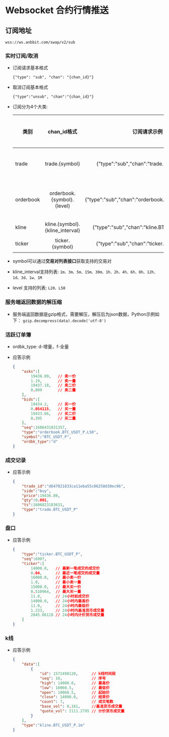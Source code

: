 # Websocket 合约行情推送

## 订阅地址

    wss://ws.anbbit.com/swap/v2/sub

### 实时订阅/取消

* 	订阅请求基本格式

    `{"type": "sub", "chan": "{chan_id}"}`

* 取消订阅基本格式

    `{"type":"unsub", "chan":"{chan_id}"}`
	
* 订阅分为4个大类:

    | 类别 | chan_id格式 | 订阅请求示例 |  功能描述 |
    | --- | :--: | :--: | :-- |
    | trade | trade.{symbol} | {"type":"sub","chan":"trade.BTC_USDT_P"} | 成交记录 |
    | orderbook | orderbook.{symbol}.{level} | {"type":"sub","chan":"orderbook.BTC_USDT_P.L20"}  | 活跃订单簿 |
    | kline | kline.{symbol}.{kline_interval} | {"type":"sub","chan":"kline.BTC_USDT_P.1m"}  | K线 |
    | ticker | ticker.{symbol} | {"type":"sub","chan":"ticker.BTC_USDT_P"} |  盘口 |

* symbol可以通过**交易对列表接口**获取支持的交易对
* kline_interval支持列表:
    `1m、3m、5m、15m、30m、1h、2h、4h、6h、8h、12h、1d、3d、1w、1M`
* level 支持的列表:
    `L20、L50`
	
### 服务端返回数据的解压缩

* 服务端返回数据是gzip格式，需要解压，解压后为json数据，Python示例如下：
    `gzip.decompress(data).decode('utf-8')`

### 活跃订单簿

* ordbk_type: d-增量，f-全量
* 应答示例

    ```json
    {
        "asks":[
            19436.89,   // 卖一价
            1.19,       // 卖一量
            19437.18,   // 卖二价
            0.809       // 卖二量
        ],
        "bids":[
            19434.2,    // 买一价
            0.054115,   // 买一量
            19433.66,   // 买二价
            0.395       // 买二量
        ],
        "seq":1606431031357,
        "type":"orderbook.BTC_USDT_P.L50",
        "symbol":"BTC_USDT_P",
        "ordbk_type":"d"
    }
    ```

### 成交记录

* 应答示例

    ```json
    {
        "trade_id":"d647021833ca11eba55c06258d30ec96",
        "side":"buy",
        "price":19436.89,
        "qty":0.001,
        "ts":1606823183631,
        "type":"trade.BTC_USDT_P"
    }
    ```

### 盘口

* 应答示例

    ```json
    {
        "type":"ticker.BTC_USDT_P",
        "seq":6907,
        "ticker":[
            14000.0,   // 最新一笔成交的成交价
            0.04,      // 最近一笔成交的成交量
            16000.0,   // 最小卖一价
            1.0,       // 最小卖一量
            15000.0,   // 最大买一价
            0.510964,  // 最大买一量
            11.0,      // 24小时前成交价
            14000.0,   // 24小时内最高价
            11.0,      // 24小时内最低价
            1.233,     // 24小时内基准货币成交量
            2845.06118 // 24小时内计价货币成交量
        ]
    }
    ```

### k线

* 应答示例

    ```json
    {
        "data":[
            {
                "id": 1572498120,      // k线时间段
                "seq": 10,             // 序号
                "high": 14000.0,       // 最高价
                "low": 10060.5,        // 最低价
                "open": 10060.5,       // 起始价
                "close": 14000.0,      // 结束价
                "count": 7,            // 成交笔数
                "base_vol": 0.161,     //基准货币成交量
                "quote_vol": 2111.2795 // 计价货币成交量
            }
        ],
        "type":"kline.BTC_USDT_P.1m"
    }
    ```
